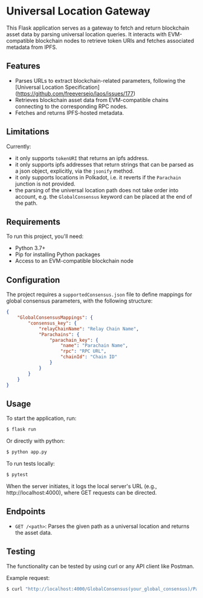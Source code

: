 # Universal Location Gateway

This Flask application serves as a gateway to fetch and return blockchain asset data by parsing universal location queries. It interacts with EVM-compatible blockchain nodes to retrieve token URIs and fetches associated metadata from IPFS.

## Features

- Parses URLs to extract blockchain-related parameters, following the [Universal Location Specification] (https://github.com/freeverseio/laos/issues/177)
- Retrieves blockchain asset data from EVM-compatible chains connecting to the corresponding RPC nodes.
- Fetches and returns IPFS-hosted metadata.

## Limitations

Currently:
- it only supports `tokenURI` that returns an ipfs address.
- it only supports ipfs addresses that return strings that can be parsed as a json object, explicitly, via the `jsonify` method.
- it only supports locations in Polkadot, i.e. it reverts if the `Parachain` junction is not provided.
- the parsing of the universal location path does not take order into account, e.g. the `GlobalConsensus` keyword can be placed at the end of the path.
 

## Requirements

To run this project, you'll need:

- Python 3.7+
- Pip for installing Python packages
- Access to an EVM-compatible blockchain node


## Configuration
The project requires a `supportedConsensus.json` file to define mappings for global consensus parameters, with the following structure:

```json
{
    "GlobalConsensusMappings": {
        "consensus_key": {
            "relayChainName": "Relay Chain Name",
            "Parachains": {
                "parachain_key": {
                    "name": "Parachain Name",
                    "rpc": "RPC URL",
                    "chainId": "Chain ID"
                }
            }
        }
    }
}
```

## Usage
To start the application, run:

```bash
$ flask run
```

Or directly with python:
```bash
$ python app.py
```

To run tests locally:
```bash
$ pytest
```


When the server initiates, it logs the local server's URL (e.g., http://localhost:4000), where GET requests can be directed.

## Endpoints
- `GET /<path>`: Parses the given path as a universal location and returns the asset data.

## Testing
The functionality can be tested by using curl or any API client like Postman.

Example request:
```bash
$ curl "http://localhost:4000/GlobalConsensus(your_global_consensus)/Parachain(your_parachain)/AccountKey20(your_account_key)/GeneralKey(your_general_key)"
```
